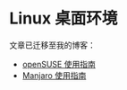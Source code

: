 # Linux 桌面环境

文章已迁移至我的博客：

- [openSUSE 使用指南](https://thiscute.world/posts/opensuse-instruction/)
- [Manjaro 使用指南](https://thiscute.world/posts/manjaro-instruction/)
